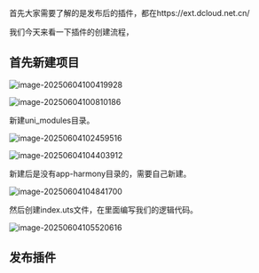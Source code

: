 

首先大家需要了解的是发布后的插件，都在https://ext.dcloud.net.cn/





我们今天来看一下插件的创建流程，

## 首先新建项目



![image-20250604100419928](https://nutpi-e41b.obs.cn-north-4.myhuaweicloud.com/image-20250604100419928.png)





![image-20250604100810186](https://nutpi-e41b.obs.cn-north-4.myhuaweicloud.com/image-20250604100810186.png)

新建uni_modules目录。

![image-20250604102459516](https://nutpi-e41b.obs.cn-north-4.myhuaweicloud.com/image-20250604102459516.png)



![image-20250604104403912](https://nutpi-e41b.obs.cn-north-4.myhuaweicloud.com/image-20250604104403912.png)



新建后是没有app-harmony目录的，需要自己新建。



![image-20250604104841700](https://nutpi-e41b.obs.cn-north-4.myhuaweicloud.com/image-20250604104841700.png)

然后创建index.uts文件，在里面编写我们的逻辑代码。



![image-20250604105520616](https://nutpi-e41b.obs.cn-north-4.myhuaweicloud.com/image-20250604105520616.png)



## 发布插件



